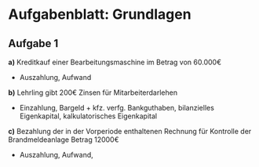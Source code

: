 # Aufgabenblatt: Grundlagen

## Aufgabe 1
__a)__ Kreditkauf einer Bearbeitungsmaschine im Betrag von 60.000€
* Auszahlung, Aufwand

__b)__ Lehrling gibt 200€ Zinsen für Mitarbeiterdarlehen
* Einzahlung, Bargeld + kfz. verfg. Bankguthaben, bilanzielles Eigenkapital, kalkulatorisches
Eigenkapital

__c)__ Bezahlung der in der Vorperiode enthaltenen Rechnung für Kontrolle der
Brandmeldeanlage Betrag 12000€
* Auszahlung, Aufwand, 
